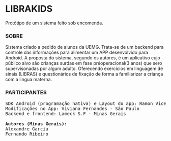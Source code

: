 # LIBRAKIDS
Protótipo de um sistema feito sob encomenda.

### SOBRE
Sistema criado a pedido de alunos da UEMG. Trata-se de um backend para controle das informações para alimentar um APP desenvolvido para Android.
A proposta do sistema, segundo os autores, é um aplicativo cujo público alvo são crianças surdas em fase préoperacional(3 anos) que sero supervisonadas por algum adulto.
Oferecendo exercícios em linguagem de sinais (LIBRAS) e questionários de fixação de forma a familiarizar a criança com a lingua materna.

### PARTICIPANTES

<pre>
SDK Android (programação nativa) e Layout do app: Ramon Vicente - Santa Catarina
Modificações no App: Viviana Fernandes - São Paulo
Backend e frontend: Lameck S.F - Minas Gerais

<b>Autores (Minas Gerais):</b>
Alexandre Garcia
Fernando Ribeiro
</pre>

